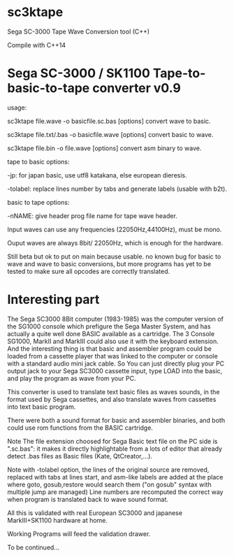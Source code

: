 # sc3ktape
Sega SC-3000 Tape Wave Conversion tool (C++)

Compile with C++14

# Sega SC-3000 / SK1100 Tape-to-basic-to-tape converter v0.9

usage:
 
sc3ktape file.wave -o basicfile.sc.bas  [options] convert wave to basic.

sc3ktape file.txt/.bas -o basicfile.wave [options] convert basic to wave.

sc3ktape file.bin -o file.wave [options] convert asm binary to wave.

tape to basic options:
 
 -jp:      for japan basic, use utf8 katakana, else european dieresis.

 -tolabel: replace lines number by tabs and generate labels (usable with b2t).

basic to tape options:

 -nNAME: give header prog file name for tape wave header.

Input waves can use any frequencies (22050Hz,44100Hz), must be mono.

Ouput waves are always 8bit/ 22050Hz, which is enough for the hardware.


 Still beta but ok to put on main because usable.
 no known bug for basic to wave and wave to basic conversions, but more programs has yet to be tested to make sure all opcodes are correctly translated.

# Interesting part 
 
 The Sega SC3000 8Bit computer (1983-1985) was the computer version of the SG1000 console which prefigure the Sega Master System, and has actually a quite well done BASIC available as a cartridge. The 3 Console SG1000, MarkII and MarkIII could also use it with the keyboard extension. And the interesting thing is that basic and assembler program could be loaded from a cassette player that was linked to the computer or console with a standard audio mini jack cable. So You can just directly plug your PC output jack to your Sega SC3000 cassette input, type LOAD into the basic, and play the program as wave from your PC. 
 
 This converter is used to translate text basic files as waves sounds, in the format used by Sega cassettes, and also translate waves from cassettes into text basic program.
 
  There were both a sound format for basic and assembler binaries, and both could use rom functions from the BASIC cartridge.
 
 Note The file extension choosed for Sega Basic text file on the PC side is ".sc.bas": it makes it directly highlightable from a lots of editor that already detect .bas files as Basic files (Kate, QtCreator,...).
  
 Note with -tolabel option, the lines of the original source are removed, replaced with tabs at lines start, and asm-like labels are added at the place where goto, gosub,restore would search them ("on gosub" syntax with multiple jump are managed)
 Line numbers are recomputed the correct way when program is translated back to wave sound format. 


 All this is validated with real European SC3000 and japanese MarkIII+SK1100 hardware at home. 

 Working Programs will feed the validation drawer.

 
 To be continued...
 
 
